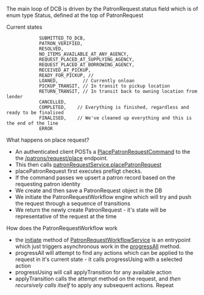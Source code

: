 


The main loop of DCB is driven by the PatronRequest.status field which is of enum type Status, defined at the top of PatronRequest


Current states


                SUBMITTED_TO_DCB,
                PATRON_VERIFIED,
                RESOLVED,
                NO_ITEMS_AVAILABLE_AT_ANY_AGENCY,
                REQUEST_PLACED_AT_SUPPLYING_AGENCY,
                REQUEST_PLACED_AT_BORROWING_AGENCY,
                RECEIVED_AT_PICKUP,
                READY_FOR_PICKUP, // 
                LOANED,         // Currently onloan
                PICKUP_TRANSIT, // In transit to pickup location
                RETURN_TRANSIT, // In transit back to owning location from lender
                CANCELLED,
                COMPLETED,    // Everything is finished, regardless and ready to be finalised
                FINALISED,    // We've cleaned up everything and this is the end of the line
                ERROR




What happens on place request?

- An authenticated client POSTs a [PlacePatronRequestCommand](https://github.com/openlibraryenvironment/dcb-service/blob/main/dcb/src/main/java/org/olf/dcb/request/fulfilment/PlacePatronRequestCommand.java) to the the [/patrons/request/place](https://github.com/openlibraryenvironment/dcb-service/blob/8e2fe7f35d134ddd05a1d1e1ff03e44f2d92edba/dcb/src/main/java/org/olf/dcb/core/api/PatronRequestController.java#L120) endpoint.
- This then calls [patronRequestService.placePatronRequest](https://github.com/openlibraryenvironment/dcb-service/blob/main/dcb/src/main/java/org/olf/dcb/request/fulfilment/PatronRequestService.java)
- placePatronRequest first executes prefligt checks.
- If the command passes we upsert a patron record based on the requesting patron identity
- We create and then save a PatronRequest object in the DB
- We initiate the PatronRequestWorkflow engine which will try and push the request through a sequence of transitions
- We return the newly create PatronRequest - it's state will be representative of the request at the time

How does the PatronRequestWorkflow work

- the [initiate]() method of [PatronRequestWorkflowService]() is an entrypoint which just triggers asynchronous work in the [progressAll]() method.
- progressAll will attempt to find any actions which can be applied to the request in it's current state - it calls progressUsing with a selected action
- progressUsing will call applyTransition for any available action
- applyTransition calls the attempt method on the request, and *then recursively calls itself* to apply any subsequent actions. Repeat


